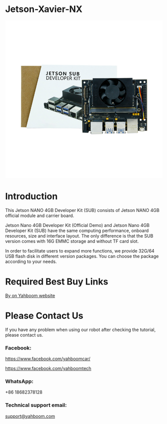 # Jetson-Xavier-NX
![](https://github.com/YahboomTechnology/Jetson-Xavier-NX/blob/master/Jetson_Xavier_NXSUB.jpg)
# Introduction
This Jetson NANO 4GB Developer Kit (SUB) consists of Jetson NANO 4GB official module and carrier board.

Jetson Nano 4GB Developer Kit (Official Demo) and Jetson Nano 4GB Developer Kit (SUB) have the same computing performance, onboard resources, size and interface layout. The only difference is that the SUB version comes with 16G EMMC storage and without TF card slot.

In order to facilitate users to expand more functions, we provide 32G/64 USB flash disk in different version packages. You can choose the package according to your needs.

#
# Required Best Buy Links
[By on Yahboom website](https://category.yahboom.net/products/nx-sub)

# Please Contact Us
If you have any problem when using our robot after checking the tutorial, please contact us.

### Facebook: 
https://www.facebook.com/yahboomcar/ 
  
https://www.facebook.com/yahboomtech

### WhatsApp:
+86 18682378128

### Technical support email: 
support@yahboom.com

